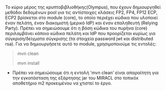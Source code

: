 Το κύριο μέρος της κρυπτοβιβλιοθήκης(Olympus), που έχουν δημιουργηθεί μεθόδοι δεδομένων pool για τις αντίστοιχες κλάσεις FP2, FP4, FP12 ECP, ECP2 βρίσκεται στο module (core), το οποίο περιέχει κώδικα που υλοποιεί έναν πελάτη, έναν διακομιστή (μερικό IdP) και έναν επαληθευτή (Relying Party). Πρέπει να σημειώσουμε ότι η βάση κώδικα του πυρήνα (core) περιλαμβάνει κάποιο κώδικα πελάτη και IdP που προορίζεται κυρίως για σύγκριση/δείγματα σύγκρισης (τα στοιχεία password jwt και distributed rsa).
Για να δημιουργήσετε αυτό το module, χρησιμοποιούμε τις εντολές:
>mvn clean
> 
>mvn install
* Πρέπει να σημειώσουμε ότι η εντολή 'mvn clean' είναι απαραίτητη για την εγκατάσταση της εξάρτησης jar του MIRACL στο τοπικόx αποθετήριο m2 προκειμένου να χτιστεί το έργο.


